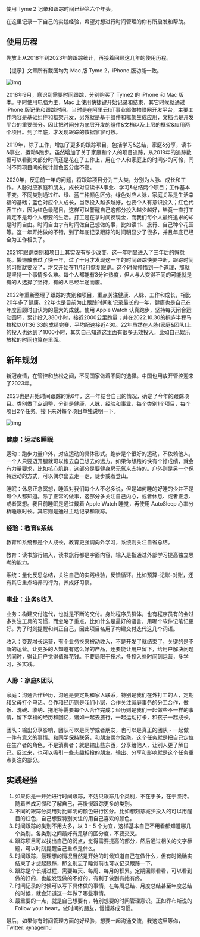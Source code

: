 
使用 Tyme 2 记录和跟踪时间已经第六个年头。

在这里记录一下自己的实践经验，希望对想进行时间管理的你有所启发和帮助。

## 使用历程

先放上从2018年到2023年的跟踪统计，再接着回顾这几年的使用历程。

【提示】文章所有截图均为 Mac 版 Tyme 2，iPhone 版功能一致。

![img](https://cdn.nlark.com/yuque/0/2023/png/177619/1675310492246-74a29916-f5cd-4cc2-a9f2-2cd3797d52a8.png)

2018年9月，意识到需要时间跟踪，分别购买了 Tyme2 的 iPhone 和 Mac 版本。平时使用电脑为主，Mac 上使用快捷键开始记录和结束，其它时候就通过 iPhone 版记录和跟踪时间。当时是在阿里云IoT事业部做物联网开发平台，主要工作内容是基础组件和框架开发，另外就是基于组件和框架生成应用，文档也是开发平台的重要部分。因此把时间分为底层开发的组件&文档以及上层的框架&应用两个项目。到了年底，才发现跟踪的数据寥寥可数。

2019年，除了工作，增加了更多的跟踪项目，包括学习&总结，家庭&分享，读书&事业，运动&跑步。虽然增加了关于家庭和个人的项目追踪，从2019年的追踪数据可以看到大部分时间还是花在了工作上，用在个人和家庭上的时间少的可怜，同时不同项目间的统计颜色区分度不高。

2020年，反思前一年的问题，将跟踪项目分为三大类，分别为人脉、成长和工作。人脉对应家庭和朋友，成长对应读书&事业、学习&总结两个项目；工作基本不变。不同类别通过红、绿、蓝三种颜色区分。绿色对应人脉，家庭关系是生活幸福的基础；蓝色对应个人成长，当然投入越多越好，也要个人有意识投入；红色代表工作，因为红色最醒目，这样可以警醒自己这部分投入越少越好，毕竟一直打工肯定不是每个人想要的生活。打工是在拿时间换现金，而我们每个人最终追求的却是时间自由。时间自由才有时间做自己想做的事，比如读书、旅行、自己种个花园等。这一年开始做的不错，到了年底记录跟踪的时间明显少了很多，并且年底已经全为工作相关了。

2021年跟踪类别和项目上其实没有多少改变，这一年明显进入了三年后的懈怠期。懒懒散散过了快一年，过了十月才发现这一年的时间跟踪快要中断，跟踪时间的习惯就要没了，才又开始在11/12月恢复跟踪。这个时候领悟到一个道理，那就是坚持一个事情多么难。每个人都能有3分钟热度，但人与人变得不同的可能就是有的人选择了坚持，有的人已经半途而废。

2022年重新整理了跟踪的类别和项目，重点关注健康、人脉、工作和成长，相比20年多了健康。22年也是目前为止跟踪时间和记录最长的一年，健康也是自己在年度回顾时自认为的最大的成就。使用 Apple Watch 认真跑步，坚持每天闭合运动圆环，累计投入380小时，接近2000公里跑量；并在2022.10.30的桐庐半程马拉松以01:36:33的成绩完赛，平均配速接近430。22年虽然在人脉(家庭&团队)上的投入也达到了1000小时，其实自己知道这里面有很多无效投入，比如自己娱乐放松的时间也算在里面。

## 新年规划

新冠疫情，在管控和放松之间，不同国家做着不同的选择。中国也用放开管控迎来了2023年。

2023也是开始时间跟踪的第6年，这一年结合自己的情况，确定了今年的跟踪项目。类别做了点调整，分别是健康，人脉，经验和事业，每个类别1个项目，每个项目2个任务。接下来对每个项目单独说明一下。

![img](https://cdn.nlark.com/yuque/0/2023/png/177619/1675321414024-f54b43e9-98ee-495e-b645-0ad832f9b87c.png)

### 健康：运动&睡眠

运动：跑步力量户外，对应运动的具体形式。跑步是个很好的运动，不依赖他人，一个人只要迈开腿就可以跑去自己想去的远方。如果你想跑的快有个好成绩，就会有力量要求，比如核心肌群，这部分是要健身房无氧来支持的。户外则是另一个保持运动的方式，可以偶尔出去走一走，徒步或者登山。

睡眠：休息正念冥想，睡眠对我们每个人不必多说，但是如何睡的好睡的少并不是每个人都知道。除了正常的做事，这部分多关注自己内心，或者休息、或者正念、或者冥想。我目前睡眠是通过戴着 Apple Watch 睡觉，再使用 AutoSleep 心率分析睡眠时长。其它则是通过主动记录和跟踪。

### 经验：教育&系统

教育和系统都是个人成长，教育更强调向外学习，系统则关注自省总结。

教育：读书旅行输入，读书旅行都是字面内容，输入是指通过外部学习提高独立思考的能力。

系统：量化反思总结，关注自己的实践经验，反馈循环。比如预算-记账-对账，还有其它重点培养的行为，养成好习惯。

### 事业：业务&收入

业务：构建交付迭代，也就是不断的交付。身处程序员群体，也有程序员有的会过多关注工具的习惯，而忽略了重点，比如什么是最好的语言，用哪个软件记笔记更好。为了时刻提醒和纠正自己，因此项目名用了构建交付迭代这几个词语。

收入：变现增长运营，有个业务换来被动收入，不是开发了就结束了，关键的是不断的运营。让更多的人知道有这么好的产品，还要能让用户留下，给用户解决问题的同时，得让用户觉得值得花钱。不要局限于技术，多投入些时间到运营，多学习，多实践。

### 人脉：家庭&团队

家庭：沟通合作经历，沟通是要定期和家人联系，特别是我们在外打工的人，定期和父母打个电话。合作和经历则是我们小家，合作关注家庭事务的分工合作，做饭、洗碗、收纳、拖地等需要每个人合作完成；经历则是我们一起做些不一样的事情，留下幸福的经历和回忆，诸如一起去旅行，一起运动打卡，和孩子一起成长。

团队：输出分享影响，团队可以是同学或者朋友，也可以是真正的团队 - 一起做一件有意义的事情。和同学保持联系，和朋友偶尔聚聚。这个任务就是把自己定位在生产者的角色，不是消费者；就是输出些东西，分享给他人，让别人更了解自己。反过来，也可以吸引一些志趣相投的朋友。输出、分享和影响就是这个任务重点关注的部分。

## 实践经验

1. 如果你是一开始进行时间跟踪，不妨只跟踪几个类别，不在于多，在于坚持。随着养成习惯和了解自己，再慢慢跟踪更多的类别。
2. 不同的跟踪分类用对比鲜明的颜色进行区分。比如想刻意减少投入的可以用醒目的红色，自己想要特别关注的用自己喜欢的颜色。
3. 时间跟踪的类别不用太多，以 3 - 5 个为宜，这样基本自己不用看都知道哪几个类别。各类别之间最好有足够的区分度，不要交叉。
4. 跟踪项目可以找出自己的弱点，觉得需要提高的部分，然后通过相关的文字标题，可以时刻提醒自己重点是什么。
5. 时间跟踪，最理想的情况当然是开始的时候知道自己在做什么，但有时候确实结束了才想起跟踪，那么别忘了睡觉前也可以记录跟踪一下。
6. 跟踪是个长期过程，需要每天、每周、每月的积累。定期回顾看看，可以看到做的好的，也能发现做的不好的，有利于做到有始有终。
7. 时间记录的时候可以写下具体做的事情，在每周总结、月度总结甚至年度总结的时候，就会知道这一年做了哪些事情。
8. 最重要的一点，就是自己想要有，特别想要的时间管理意识。正如乔布斯说的Follow your heart，做时间的朋友，慢慢养成习惯。



最后，如果你有时间管理方面的好经验，想要一起沟通交流，我这这里等你，Twitter: [@hagerhu](https://twitter.com/hagerhu)
